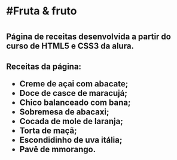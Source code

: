 <h1>#Fruta & fruto<h1>
<h2>Página de receitas desenvolvida a partir do curso de HTML5 e CSS3 da alura.<h2>
Receitas da página:

- Creme de açai com abacate;
- Doce de casce de maracujá;
- Chico balanceado com bana;
- Sobremesa de abacaxi;
- Cocada de mole de laranja;
- Torta de maçã;
- Escondidinho de uva itália;
- Pavê de mmorango.
